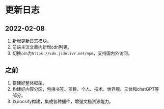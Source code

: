 # 更新日志
## 2022-02-08
1. 新增更新日志模块。
2. 前端主流文章内新增cdn列表。
3. 切换`cdn`为`https://cdn.jsdelivr.net/npm`，支持国内外访问。

## 之前
1. 搭建好整体框架。
2. 构建好内容分区，包括书签、项目、个人、技术、世界观、三体和chatGPT等部分。
3. 以docsify构建，集成各种插件，增强文档资源能力。